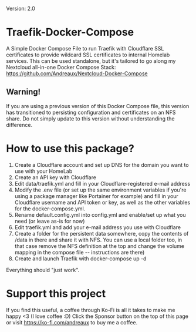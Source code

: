 Version: 2.0

# Traefik-Docker-Compose
A Simple Docker Compose File to run Traefik with Cloudflare SSL certificates to provide wildcard SSL certificates to internal Homelab services. This can be used standalone, but it's tailored to go along my Nextcloud all-in-one Docker Compose Stack: https://github.com/Andreaux/Nextcloud-Docker-Compose

## Warning!
If you are using a previous version of this Docker Compose file, this version has transitioned to persisting configuration and certificates on an NFS share. Do not simply update to this version without understanding the difference.

# How to use this package?
1. Create a Cloudflare account and set up DNS for the domain you want to use with your HomeLab
2. Create an API key with Cloudflare
3. Edit data/traefik.yml and fill in your Cloudflare-registered e-mail address
4. Modify the .env file (or set up the same environment variables if you're using a package manager like Portainer for example) and fill in your Cloudflare username and API token or key, as well as the other variables for the docker-compose.yml.
5. Rename default.config.yml into config.yml and enable/set up what you need (or leave as-is for now)
6. Edit traefik.yml and add your e-mail address you use with Cloudflare
7. Create a folder for the persistent data somewhere, copy the contents of /data in there and share it with NFS.
You can use a local folder too, in that case remove the NFS definition at the top and change the volume mapping in the compose file -- instructions are there)
8. Create and launch Traefik with docker-compose up -d

Everything should "just work".

# Support this project
If you find this useful, a coffee through Ko-Fi is all it takes to make me happy <3 (I love coffee :D) Click the Sponsor button on the top of this page or visit https://ko-fi.com/andreaux to buy me a coffee.
